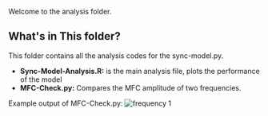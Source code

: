 Welcome to the analysis folder.<br/>

## What's in This folder? 
This folder contains all the analysis codes for the sync-model.py.
- **Sync-Model-Analysis.R:** is the main analysis file, plots the performance of the model
- **MFC-Check.py:** Compares the MFC amplitude of two frequencies.

Example output of MFC-Check.py: 
![frequency 1](https://github.com/riensonck/sync-model/tree/master/Images/MFC-amplitude-freq1.png)

